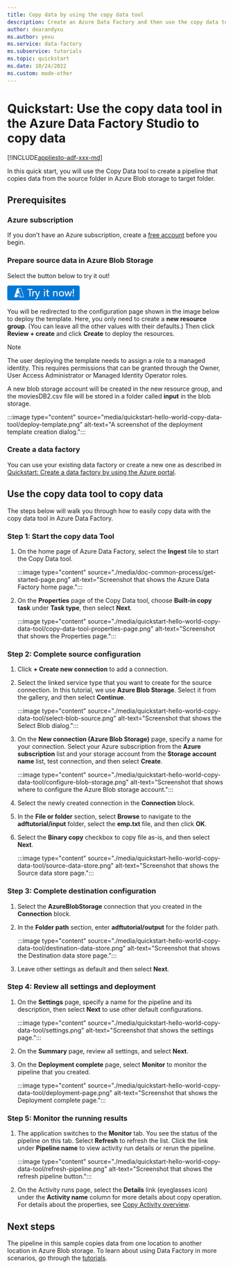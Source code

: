 ```yaml
---
title: Copy data by using the copy data tool
description: Create an Azure Data Factory and then use the copy data tool to copy data from one location in Azure Blob storage to another location.
author: dearandyxu
ms.author: yexu
ms.service: data-factory
ms.subservice: tutorials
ms.topic: quickstart
ms.date: 10/24/2022
ms.custom: mode-other
---
```


# Quickstart: Use the copy data tool in the Azure Data Factory Studio to copy data

[!INCLUDE[appliesto-adf-xxx-md](includes/appliesto-adf-xxx-md.md)]

In this quick start, you will use the Copy Data tool to create a pipeline that copies data from the source folder in Azure Blob storage to target folder.

## Prerequisites

### Azure subscription

If you don't have an Azure subscription, create a [free account](https://azure.microsoft.com/free/) before you begin.

### Prepare source data in Azure Blob Storage
Select the button below to try it out!  

[![Try your first data factory demo](./media/quickstart-get-started/try-it-now.png)](https://portal.azure.com/#create/Microsoft.Template/uri/https%3A%2F%2Fraw.githubusercontent.com%2FAzure%2Fazure-quickstart-templates%2Fmaster%2Fquickstarts%2Fmicrosoft.datafactory%2Fdata-factory-copy-data-tool%2Fazuredeploy.json)

You will be redirected to the configuration page shown in the image below to deploy the template.  Here, you only need to create a **new resource group**. (You can leave all the other values with their defaults.) Then click **Review + create** and click **Create** to deploy the resources.

> [!NOTE]
> The user deploying the template needs to assign a role to a managed identity.  This requires permissions that can be granted through the Owner, User Access Administrator or Managed Identity Operator roles.

A new blob storage account will be created in the new resource group, and the moviesDB2.csv file will be stored in a folder called **input** in the blob storage.

:::image type="content" source="media/quickstart-hello-world-copy-data-tool/deploy-template.png" alt-text="A screenshot of the deployment template creation dialog.":::

### Create a data factory

You can use your existing data factory or create a new one as described in [Quickstart: Create a data factory by using the Azure portal](quickstart-create-data-factory.md).
    
## Use the copy data tool to copy data

The steps below will walk you through how to easily copy data with the copy data tool in Azure Data Factory.

### Step 1: Start the copy data Tool

1. On the home page of Azure Data Factory, select the **Ingest** tile to start the Copy Data tool.

   :::image type="content" source="./media/doc-common-process/get-started-page.png" alt-text="Screenshot that shows the Azure Data Factory home page.":::

1. On the **Properties** page of the Copy Data tool, choose **Built-in copy task** under **Task type**, then select **Next**.

   :::image type="content" source="./media/quickstart-hello-world-copy-data-tool/copy-data-tool-properties-page.png" alt-text="Screenshot that shows the Properties page.":::

### Step 2: Complete source configuration

1. Click **+ Create new connection** to add a connection.

1. Select the linked service type that you want to create for the source connection. In this tutorial, we use **Azure Blob Storage**. Select it from the gallery, and then select **Continue**.
    
   :::image type="content" source="./media/quickstart-hello-world-copy-data-tool/select-blob-source.png" alt-text="Screenshot that shows the Select Blob dialog.":::

1. On the **New connection (Azure Blob Storage)** page, specify a name for your connection. Select your Azure subscription from the **Azure subscription** list and your storage account from the **Storage account name** list, test connection, and then select **Create**. 

   :::image type="content" source="./media/quickstart-hello-world-copy-data-tool/configure-blob-storage.png" alt-text="Screenshot that shows where to configure the Azure Blob storage account.":::

1. Select the newly created connection in the **Connection** block.
1. In the **File or folder** section, select **Browse** to navigate to the **adftutorial/input** folder, select the **emp.txt** file, and then click **OK**.
1. Select the **Binary copy** checkbox to copy file as-is, and then select **Next**.

   :::image type="content" source="./media/quickstart-hello-world-copy-data-tool/source-data-store.png" alt-text="Screenshot that shows the Source data store page.":::

### Step 3: Complete destination configuration
1. Select the **AzureBlobStorage** connection that you created in the **Connection** block.

1. In the **Folder path** section,  enter **adftutorial/output** for the folder path.

   :::image type="content" source="./media/quickstart-hello-world-copy-data-tool/destination-data-store.png" alt-text="Screenshot that shows the Destination data store page.":::

1. Leave other settings as default and then select **Next**.

### Step 4: Review all settings and deployment

1. On the **Settings** page, specify a name for the pipeline and its description, then select **Next** to use other default configurations. 

   :::image type="content" source="./media/quickstart-hello-world-copy-data-tool/settings.png" alt-text="Screenshot that shows the settings page.":::

1. On the **Summary** page, review all settings, and select **Next**. 

1. On the **Deployment complete** page, select **Monitor** to monitor the pipeline that you created. 

    :::image type="content" source="./media/quickstart-hello-world-copy-data-tool/deployment-page.png" alt-text="Screenshot that shows the Deployment complete page.":::

### Step 5: Monitor the running results
1. The application switches to the **Monitor** tab. You see the status of the pipeline on this tab. Select **Refresh** to refresh the list. Click the link under **Pipeline name** to view activity run details or rerun the pipeline. 
   
   :::image type="content" source="./media/quickstart-hello-world-copy-data-tool/refresh-pipeline.png" alt-text="Screenshot that shows the refresh pipeline button.":::

1. On the Activity runs page, select the **Details** link (eyeglasses icon) under the **Activity name** column for more details about copy operation. For details about the properties, see [Copy Activity overview](copy-activity-overview.md). 

## Next steps
The pipeline in this sample copies data from one location to another location in Azure Blob storage. To learn about using Data Factory in more scenarios, go through the [tutorials](tutorial-copy-data-portal.md). 
